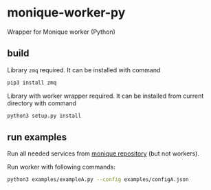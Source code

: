 # monique-worker-py
Wrapper for Monique worker (Python)

## build
Library `zmq` required. It can be installed with command
```bash
pip3 install zmq
```
Library with worker wrapper required. It can be installed from current directory with command
```bash
python3 setup.py install
```

## run examples
Run all needed services from [monique repository](https://github.com/biocad/monique-queue) (but not workers).

Run worker with following commands:
```bash
python3 examples/exampleA.py --config examples/configA.json
```
